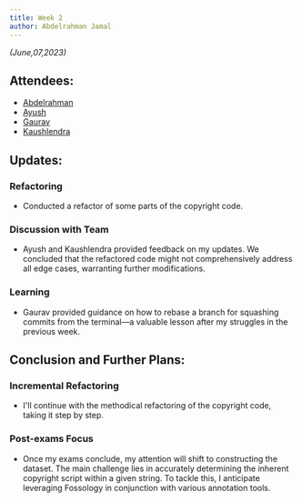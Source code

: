 ```yaml
---
title: Week 2
author: Abdelrahman Jamal
---
```

<!--
SPDX-License-Identifier: CC-BY-SA-4.0

SPDX-FileCopyrightText: 2023 Abdelrahman Jamal <abdelrahmanjamal5565@gmail.com>
-->

*(June,07,2023)*

## Attendees:

* [Abdelrahman](https://github.com/Hero2323)
* [Ayush](https://github.com/hastagAB)
* [Gaurav](https://github.com/GMishx)
* [Kaushlendra](https://github.com/Kaushl2208)

## Updates:

### Refactoring
- Conducted a refactor of some parts of the copyright code.
  
### Discussion with Team
- Ayush and Kaushlendra provided feedback on my updates. We concluded that the refactored code might not comprehensively address all edge cases, warranting further modifications.

### Learning
- Gaurav provided guidance on how to rebase a branch for squashing commits from the terminal—a valuable lesson after my struggles in the previous week.

## Conclusion and Further Plans:

### Incremental Refactoring
- I'll continue with the methodical refactoring of the copyright code, taking it step by step.

### Post-exams Focus
- Once my exams conclude, my attention will shift to constructing the dataset. The main challenge lies in accurately determining the inherent copyright script within a given string. To tackle this, I anticipate leveraging Fossology in conjunction with various annotation tools.

